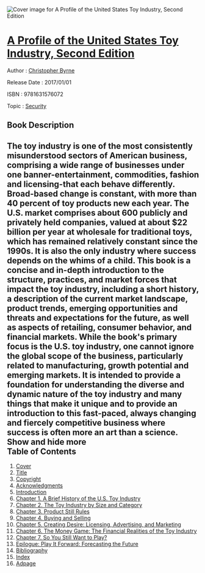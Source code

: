 ![Cover image for A Profile of the United States Toy Industry, Second Edition](https://imgdetail.ebookreading.net/cover/cover/security/EB9781631576072.jpg)

[A Profile of the United States Toy Industry, Second Edition](https://ebookreading.net/view/book/A+Profile+of+the+United+States+Toy+Industry%2C+Second+Edition-EB9781631576072_1.html "A Profile of the United States Toy Industry, Second Edition")
====================================================================================================================

Author : [Christopher Byrne](https://ebookreading.net/search/author/Christopher+Byrne)

Release Date : 2017/01/01

ISBN : 9781631576072

Topic : [Security](https://ebookreading.net/search/category/security)

Book Description
-----------------

 The toy industry is one of the most consistently misunderstood sectors of American business, comprising a wide range of businesses under one banner-entertainment, commodities, fashion and licensing-that each behave differently. Broad-based change is constant, with more than 40 percent of toy products new each year. The U.S. market comprises about 600 publicly and privately held companies, valued at about $22 billion per year at wholesale for traditional toys, which has remained relatively constant since the 1990s. It is also the only industry where success depends on the whims of a child. This book is a concise and in-depth introduction to the structure, practices, and market forces that impact the toy industry, including a short history, a description of the current market landscape, product trends, emerging opportunities and threats and expectations for the future, as well as aspects of retailing, consumer behavior, and financial markets. While the book's primary focus is the U.S. toy industry, one cannot ignore the global scope of the business, particularly related to manufacturing, growth potential and emerging markets. It is intended to provide a foundation for understanding the diverse and dynamic nature of the toy industry and many things that make it unique and to provide an introduction to this fast-paced, always changing and fiercely competitive business where success is often more an art than a science.        Show and hide more                
Table of Contents
-----------------

1. [Cover](https://ebookreading.net/view/book/A+Profile+of+the+United+States+Toy+Industry%2C+Second+Edition-EB9781631576072_1.html)
1. [Title](https://ebookreading.net/view/book/A+Profile+of+the+United+States+Toy+Industry%2C+Second+Edition-EB9781631576072_3.html)
1. [Copyright](https://ebookreading.net/view/book/A+Profile+of+the+United+States+Toy+Industry%2C+Second+Edition-EB9781631576072_4.html)
1. [Acknowledgments](https://ebookreading.net/view/book/A+Profile+of+the+United+States+Toy+Industry%2C+Second+Edition-EB9781631576072_7.html)
1. [Introduction](https://ebookreading.net/view/book/A+Profile+of+the+United+States+Toy+Industry%2C+Second+Edition-EB9781631576072_8.html)
1. [Chapter 1. A Brief History of the U.S. Toy Industry](https://ebookreading.net/view/book/A+Profile+of+the+United+States+Toy+Industry%2C+Second+Edition-EB9781631576072_9.html)
1. [Chapter 2. The Toy Industry by Size and Category](https://ebookreading.net/view/book/A+Profile+of+the+United+States+Toy+Industry%2C+Second+Edition-EB9781631576072_10.html)
1. [Chapter 3. Product Still Rules](https://ebookreading.net/view/book/A+Profile+of+the+United+States+Toy+Industry%2C+Second+Edition-EB9781631576072_11.html)
1. [Chapter 4. Buying and Selling](https://ebookreading.net/view/book/A+Profile+of+the+United+States+Toy+Industry%2C+Second+Edition-EB9781631576072_12.html)
1. [Chapter 5. Creating Desire: Licensing, Advertising, and Marketing](https://ebookreading.net/view/book/A+Profile+of+the+United+States+Toy+Industry%2C+Second+Edition-EB9781631576072_13.html)
1. [Chapter 6. The Money Game: The Financial Realities of the Toy Industry](https://ebookreading.net/view/book/A+Profile+of+the+United+States+Toy+Industry%2C+Second+Edition-EB9781631576072_14.html)
1. [Chapter 7. So You Still Want to Play?](https://ebookreading.net/view/book/A+Profile+of+the+United+States+Toy+Industry%2C+Second+Edition-EB9781631576072_15.html)
1. [Epilogue: Play It Forward: Forecasting the Future](https://ebookreading.net/view/book/A+Profile+of+the+United+States+Toy+Industry%2C+Second+Edition-EB9781631576072_16.html)
1. [Bibliography](https://ebookreading.net/view/book/A+Profile+of+the+United+States+Toy+Industry%2C+Second+Edition-EB9781631576072_17.html)
1. [Index](https://ebookreading.net/view/book/A+Profile+of+the+United+States+Toy+Industry%2C+Second+Edition-EB9781631576072_18.html)
1. [Adpage](https://ebookreading.net/view/book/A+Profile+of+the+United+States+Toy+Industry%2C+Second+Edition-EB9781631576072_19.html)
